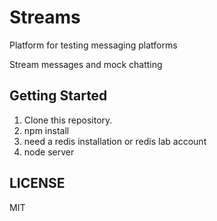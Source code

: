 # Streams
Platform for testing messaging platforms

Stream messages and mock chatting


## Getting Started

1. Clone this repository.
2. npm install
3. need a redis installation or redis lab account
4. node server


## LICENSE
MIT
